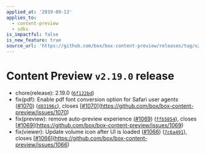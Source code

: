 ```yaml
---
applied_at: '2019-09-13'
applies_to:
  - content-preview
  - sdks
is_impactful: false
is_new_feature: true
source_url: 'https://github.com/box/box-content-preview/releases/tag/v2.19.0'
---
```


# Content Preview `v2.19.0` release


* chore(release): 2.19.0 ([`6f122bd`](https://github.com/box/box-content-preview/commit[`6f122bd`](https://github.com/box/box-content-preview/commit/6f122bd)))
* fix(pdf): Enable pdf font conversion option for Safari user agents ([#1070](https://github.com/box/box-content-preview/pull/1070)) ([`d83196c`](https://github.com/box/box-content-preview/commit[`d83196c`](https://github.com/box/box-content-preview/commit/d83196c))), closes [[#1070](https://github.com/box/box-content-preview/pull/1070)](https://github.com/box/box-content-preview/issues/1070)
* fix(preview): remove auto-preview experience ([#1069](https://github.com/box/box-content-preview/pull/1069)) ([`ffb5854`](https://github.com/box/box-content-preview/commit[`ffb5854`](https://github.com/box/box-content-preview/commit/ffb5854))), closes [[#1069](https://github.com/box/box-content-preview/pull/1069)](https://github.com/box/box-content-preview/issues/1069)
* fix(viewer): Update volume icon after UI is loaded ([#1066](https://github.com/box/box-content-preview/pull/1066)) ([`7c6a491`](https://github.com/box/box-content-preview/commit[`7c6a491`](https://github.com/box/box-content-preview/commit/7c6a491))), closes [[#1066](https://github.com/box/box-content-preview/pull/1066)](https://github.com/box/box-content-preview/issues/1066)



